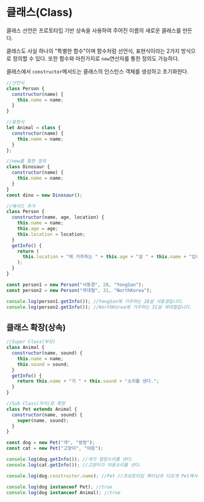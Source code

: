 # 클래스(Class)

클래스 선언은 프로토타입 기반 상속을 사용하여 주어진 이름의 새로운 클래스를 만든다.

클래스도 사실 하나의 "특별한 함수"이며 함수처럼 선언식, 표현식이라는 2가지 방식으로 정의할 수 있다. 또한 함수와 마찬가지로 `new`연산자를 통한 정의도 가능하다.

클래스에서 `constructor`메서드는 클래스의 인스턴스 객체를 생성하고 초기화한다.

```javascript
//선언식
class Person {
  constructor(name) {
    this.name = name;
  }
}

//표현식
let Animal = class {
  constructor(name) {
    this.name = name;
  }
};

//new를 통한 정의
class Dinosaur {
  constructor(name) {
    this.name = name;
  }
}
const dino = new Dinosaur();
```

```javascript
//메서드 추가
class Person {
  constructor(name, age, location) {
    this.name = name;
    this.age = age;
    this.location = location;
  }
  getInfo() {
    return (
      this.location + "에 거주하는 " + this.age + "살 " + this.name + "입니다."
    );
  }
}

const person1 = new Person("서동경", 28, "YongSan");
const person2 = new Person("곽대철", 31, "NorthKorea");

console.log(person1.getInfo()); //YongSan에 거주하는 28살 서동경입니다.
console.log(person2.getInfo()); //NorthKorea에 거주하는 31살 곽대철입니다.
```

## 클래스 확장(상속)

```javascript
//Super Class(부모)
class Animal {
  constructor(name, sound) {
    this.name = name;
    this.sound = sound;
  }
  getInfo() {
    return this.name + "가 " + this.sound + "소리를 낸다.";
  }
}

//Sub Class(자식)로 확장
class Pet extends Animal {
  constructor(name, sound) {
    super(name, sound);
  }
}

const dog = new Pet("개", "멍멍");
const cat = new Pet("고양이", "야옹");

console.log(dog.getInfo()); //개가 멍멍소리를 낸다.
console.log(cat.getInfo()); //고양이가 야옹소리를 낸다.

console.log(dog.constructor.name); //Pet //프로토타입 체이닝과 다르게 Pet에서 파생.

console.log(dog instanceof Pet); //true
console.log(dog instanceof Animal); //true
```
